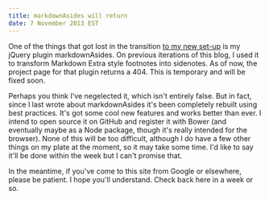```yaml
---
title: markdownAsides will return
date: 7 November 2013 EST
---
```


One of the things that got lost in the transition [to my new set-up](/2013/11/06/four-point-oh/) is my jQuery plugin markdownAsides. On previous iterations of this blog, I used it to transform Markdown Extra style footnotes into sidenotes. As of now, the project page for that plugin returns a 404. This is temporary and will be fixed soon.

Perhaps you think I've negelected it, which isn't entirely false. But in fact, since I last wrote about markdownAsides it's been completely rebuilt using best practices. It's got some cool new features and works better than ever. I intend to open source it on GitHub and register it with Bower (and eventually maybe as a Node package, though it's really intended for the browser). None of this will be too difficult, although I do have a few other things on my plate at the moment, so it may take some time. I'd like to say it'll be done within the week but I can't promise that.

In the meantime, if you've come to this site from Google or elsewhere, please be patient. I hope you'll understand. Check back here in a week or so.